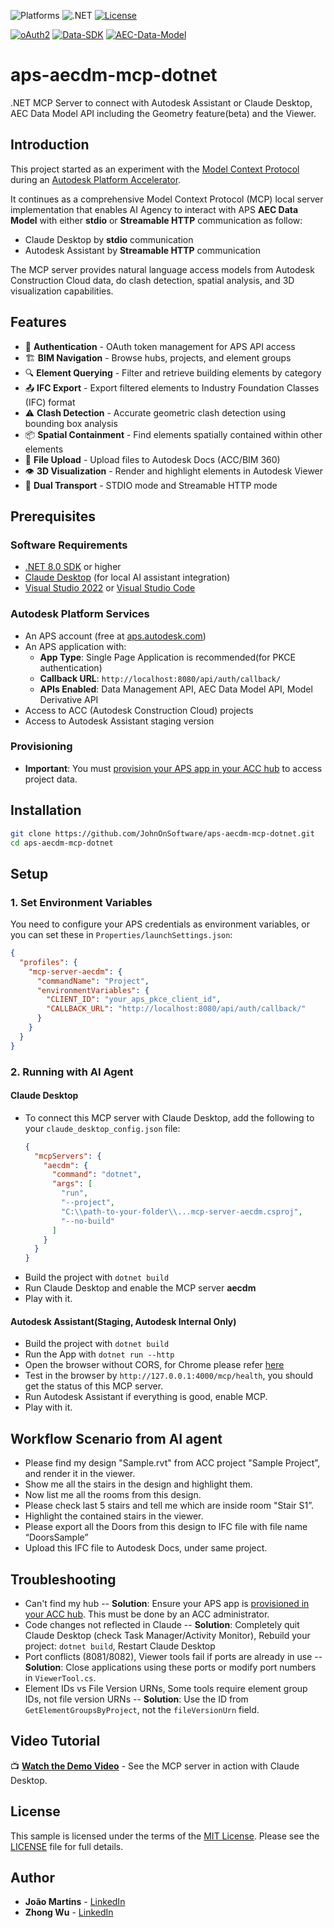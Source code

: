 ![Platforms](https://img.shields.io/badge/platform-Windows-lightgray.svg)
![.NET](https://img.shields.io/badge/.NET%20-8-blue.svg)
[![License](http://img.shields.io/:license-MIT-blue.svg)](http://opensource.org/licenses/MIT)

[![oAuth2](https://img.shields.io/badge/oAuth2-v1-green.svg)](http://developer.autodesk.com/)
[![Data-SDK](https://img.shields.io/badge/Data%20SDK-beta-green.svg)](http://developer.autodesk.com/)
[![AEC-Data-Model](https://img.shields.io/badge/AEC%20Data%20Model-v1-green.svg)](http://developer.autodesk.com/)


# aps-aecdm-mcp-dotnet
.NET MCP Server to connect with Autodesk Assistant or Claude Desktop, AEC Data Model API including the Geometry feature(beta) and the Viewer.


## Introduction
This project started as an experiment with the [Model Context Protocol](https://modelcontextprotocol.io/introduction) during an [Autodesk Platform Accelerator](https://aps.autodesk.com/accelerator-program). 

It continues as a comprehensive Model Context Protocol (MCP) local server implementation that enables AI Agency to interact with APS **AEC Data Model** with either **stdio** or **Streamable HTTP** communication as follow:
- Claude Desktop by **stdio** communication
- Autodesk Assistant by **Streamable HTTP** communication

The MCP server provides natural language access models from Autodesk Construction Cloud data, do clash detection, spatial analysis, and 3D visualization capabilities.

## Features

- 🔐 **Authentication** - OAuth token management for APS API access
- 🏗️ **BIM Navigation** - Browse hubs, projects, and element groups
- 🔍 **Element Querying** - Filter and retrieve building elements by category
- 📤 **IFC Export** - Export filtered elements to Industry Foundation Classes (IFC) format
- ⚠️ **Clash Detection** - Accurate geometric clash detection using bounding box analysis
- 📦 **Spatial Containment** - Find elements spatially contained within other elements
- 📁 **File Upload** - Upload files to Autodesk Docs (ACC/BIM 360)
- 👁️ **3D Visualization** - Render and highlight elements in Autodesk Viewer
- 🔌 **Dual Transport** - STDIO mode and Streamable HTTP mode

## Prerequisites

### Software Requirements

- [.NET 8.0 SDK](https://dotnet.microsoft.com/download/dotnet/8.0) or higher
- [Claude Desktop](https://claude.ai/download) (for local AI assistant integration)
- [Visual Studio 2022](https://visualstudio.microsoft.com/) or [Visual Studio Code](https://code.visualstudio.com/) 

### Autodesk Platform Services

- An APS account (free at [aps.autodesk.com](https://aps.autodesk.com))
- An APS application with:
  - **App Type**: Single Page Application is recommended(for PKCE authentication)
  - **Callback URL**: `http://localhost:8080/api/auth/callback/`
  - **APIs Enabled**: Data Management API, AEC Data Model API, Model Derivative API
- Access to ACC (Autodesk Construction Cloud) projects
- Access to Autodesk Assistant staging version

### Provisioning

- **Important**: You must [provision your APS app in your ACC hub](https://get-started.aps.autodesk.com/#provision-access-in-other-products) to access project data.


## Installation

```bash
git clone https://github.com/JohnOnSoftware/aps-aecdm-mcp-dotnet.git
cd aps-aecdm-mcp-dotnet
```

## Setup

### 1. Set Environment Variables

You need to configure your APS credentials as environment variables, or you can set these in `Properties/launchSettings.json`:

```json
{
  "profiles": {
    "mcp-server-aecdm": {
      "commandName": "Project",
      "environmentVariables": {
        "CLIENT_ID": "your_aps_pkce_client_id",
        "CALLBACK_URL": "http://localhost:8080/api/auth/callback/"
      }
    }
  }
}
```

### 2. Running with AI Agent
#### Claude Desktop

- To connect this MCP server with Claude Desktop, add the following to your `claude_desktop_config.json` file:
  ```json
  {
    "mcpServers": {
      "aecdm": {
        "command": "dotnet",
        "args": [
          "run",
          "--project",
          "C:\\path-to-your-folder\\...mcp-server-aecdm.csproj",
          "--no-build"
        ]
      }
    }
  }
  ```
- Build the project with `dotnet build` 
- Run Claude Desktop and enable the MCP server **aecdm**
- Play with it.

####  Autodesk Assistant(Staging, Autodesk Internal Only)
- Build the project with `dotnet build`
- Run the App with `dotnet run --http` 
- Open the browser without CORS, for Chrome please refer [here](https://alfilatov.com/posts/run-chrome-without-cors/#google_vignette)
- Test in the browser by `http://127.0.0.1:4000/mcp/health`, you should get the status of this MCP server.
- Run Autodesk Assistant if everything is good, enable MCP.
- Play with it.


## Workflow Scenario from AI agent
- Please find my design "Sample.rvt" from ACC project "Sample Project”, and render it in the viewer.
- Show me all the stairs in the design and highlight them.
- Now list me all the rooms from this design.
- Please check last 5 stairs and tell me which are inside room "Stair S1”.
- Highlight the contained stairs in the viewer.
- Please export all the Doors from this design to IFC file with file name “DoorsSample”
- Upload this IFC file to Autodesk Docs, under same project. 

## Troubleshooting
- Can't find my hub -- **Solution**: Ensure your APS app is [provisioned in your ACC hub](https://get-started.aps.autodesk.com/#provision-access-in-other-products). This must be done by an ACC administrator.
- Code changes not reflected in Claude -- **Solution**: Completely quit Claude Desktop (check Task Manager/Activity Monitor), Rebuild your project: `dotnet build`, Restart Claude Desktop
- Port conflicts (8081/8082), Viewer tools fail if ports are already in use --**Solution**: Close applications using these ports or modify port numbers in `ViewerTool.cs`.
- Element IDs vs File Version URNs, Some tools require element group IDs, not file version URNs -- **Solution**: Use the ID from `GetElementGroupsByProject`, not the `fileVersionUrn` field.

## Video Tutorial

📺 **[Watch the Demo Video](https://youtu.be/GlCYJQfUFWU)** - See the MCP server in action with Claude Desktop.

## License

This sample is licensed under the terms of the [MIT License](LICENSE). Please see the [LICENSE](LICENSE) file for full details.

## Author

- **João Martins** - [LinkedIn](https://linkedin.com/in/jpornelas)
- **Zhong Wu** - [LinkedIn](https://linkedin.com/in/johnonsoftware)
